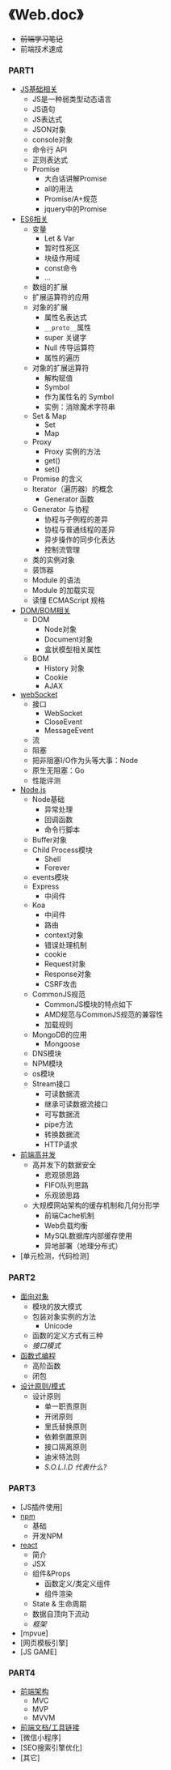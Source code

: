 # 《Web.doc》
* ~~前端学习笔记~~
* 前端技术速成

### PART1
* [JS基础相关](./context/part1/jsStandard.md)
	* JS是一种弱类型动态语言
	* JS语句
	* JS表达式
	* JSON对象
	* console对象
	* 命令行 API
	* 正则表达式
	* Promise
		* 大白话讲解Promise
		* all的用法
		* Promise/A+规范
		* jquery中的Promise
* [ES6相关](./context/part1/es6.md)
	* 变量
		* Let & Var
		* 暂时性死区
		* 块级作用域
		* const命令
		* ...
	* 数组的扩展
	* 扩展运算符的应用
	* 对象的扩展
		* 属性名表达式
		* `__proto__`属性
		* super 关键字
		* Null 传导运算符
		* 属性的遍历
	* 对象的扩展运算符
		* 解构赋值
		* Symbol
		* 作为属性名的 Symbol
		* 实例：消除魔术字符串
	* Set & Map
		* Set
		* Map
	* Proxy
		* Proxy 实例的方法
		* get()
		* set()
	* Promise 的含义
	* Iterator（遍历器）的概念
		* Generator 函数
	* Generator 与协程
		* 协程与子例程的差异
		* 协程与普通线程的差异
		* 异步操作的同步化表达
		* 控制流管理
	* 类的实例对象
	* 装饰器
	* Module 的语法
	* Module 的加载实现
	* 读懂 ECMAScript 规格
* [DOM/BOM相关](./context/part1/dom.md)
	* DOM
		* Node对象
		* Document对象
		* 盒状模型相关属性
	* BOM
		* History 对象
		* Cookie
		* AJAX
* [webSocket](./context/part1/webSocket.md)
	* 接口
		* WebSocket
		* CloseEvent
		* MessageEvent
	* 流
	* 阻塞
	* 把非阻塞I/O作为头等大事：Node
	* 原生无阻塞：Go
	* 性能评测
* [Node.js](./context/part1/node.js.md)
	* Node基础
		* 异常处理
		* 回调函数
		* 命令行脚本
	* Buffer对象
	* Child Process模块
		* Shell
		* Forever
	* events模块
	* Express
		* 中间件
	* Koa
		* 中间件
		* 路由
		* context对象
		* 错误处理机制
		* cookie
		* Request对象
		* Response对象
		* CSRF攻击
	* CommonJS规范
		* CommonJS模块的特点如下
		* AMD规范与CommonJS规范的兼容性
		* 加载规则
	* MongoDB的应用
		* Mongoose
	* DNS模块
	* NPM模块
	* os模块
	* Stream接口
		* 可读数据流
		* 继承可读数据流接口
		* 可写数据流
		* pipe方法
		* 转换数据流
		* HTTP请求
* [前端高并发](./context/part1/js_highConcurrency.md)
	* 高并发下的数据安全
		* 悲观锁思路
		* FIFO队列思路
		* 乐观锁思路
	* 大规模网站架构的缓存机制和几何分形学
		* 前端Cache机制
		* Web负载均衡
		* MySQL数据库内部缓存使用
		* 异地部署（地理分布式）
* [单元检测，代码检测]

### PART2
* [面向对象](./context/part2/ObjectOriented.md)
	* 模块的放大模式
	* 包装对象实例的方法
		* Unicode
	* 函数的定义方式有三种
	* *接口模式*
* [函数式编程](./context/part2/FunctionlProgramming.md)
	* 高阶函数
	* 闭包
* [设计原则/模式](./context/part2/designDiscipline.md)
	* 设计原则
		* 单一职责原则
		* 开闭原则
		* 里氏替换原则
		* 依赖倒置原则
		* 接口隔离原则
		* 迪米特法则
		* *S.O.L.I.D 代表什么?*

### PART3
* [JS插件使用]
* [npm](./context/part3/npm.md)
	* 基础
	* 开发NPM
* [react](./context/part3/react.md)
	* 简介
	* JSX
	* 组件&Props
		* 函数定义/类定义组件
		* 组件渲染
	* State & 生命周期
	* 数据自顶向下流动
	* *框架*
* [mpvue]
* [网页模板引擎]
* [JS GAME]

### PART4
* [前端架构](./context/part4/webFramework.md)
	* MVC
	* MVP
	* MVVM
* [前端文档/工具链接](./context/part4/js_tool_link.md)
	<!-- * JS基础
		* ES5
		* ES6
		* JS规范
		* JsStory
	* JS设计原则/模式
	* 前端基础
		* GIT
		* 网络协议
	* 前端库/框架
		* Angular
		* React
		* Vue
	* 代码检测
	* 服务端Node.js
		* Express
		* Koa2
	* CSS相关
		* PostCss
	* 微信小程序开发
		* 官方文档
		* 小程序框架
			* WEPY
			* mpvue
		* 小程序UI
		* 其他
	* Hybrid开发
		* Weex
		* Ionic
	* 工具/插件
		* npm
		* Babel
		* webpack
		* TS
		* CreateJS
		* others
	* 工作面试
	* 主页博客
	* 拓展学习
		* Python
		* Markdown
		* 自然语言机器学习
		* 其它 -->
* [微信小程序]
* [SEO搜索引擎优化]
* [其它]
